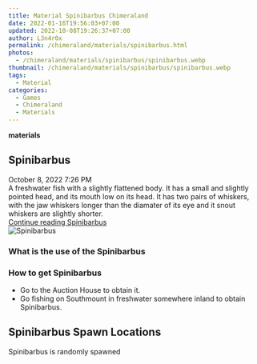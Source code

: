 ```yaml
---
title: Material Spinibarbus Chimeraland
date: 2022-01-16T19:56:03+07:00
updated: 2022-10-08T19:26:37+07:00
author: L3n4r0x
permalink: /chimeraland/materials/spinibarbus.html
photos:
  - /chimeraland/materials/spinibarbus/spinibarbus.webp
thumbnail: /chimeraland/materials/spinibarbus/spinibarbus.webp
tags:
  - Material
categories:
  - Games
  - Chimeraland
  - Materials
---
```


<section id="bootstrap-wrapper">
  <link
    rel="stylesheet"
    href="https://rawcdn.githack.com/dimaslanjaka/Web-Manajemen/0c3b5aa1813bd4abcd2c11bf3e37928b15c28664/css/bootstrap-5-3-0-alpha3-wrapper.css"
  />
  <div
    class="row g-0 border rounded overflow-hidden flex-md-row mb-4 shadow-sm position-relative bg-light text-dark"
  >
    <div class="col p-4 d-flex flex-column position-static">
      <strong class="d-inline-block mb-2 text-success">materials</strong>
      <h2 class="mb-0">Spinibarbus</h2>
      <div class="mb-1 text-muted">October 8, 2022 7:26 PM</div>
      <div class="mb-2 border p-1">
        A freshwater fish with a slightly flattened body. It has a small and
        slightly pointed head, and its mouth low on its head. It has two pairs
        of whiskers, with the jaw whiskers longer than the diamater of its eye
        and it snout whiskers are slightly shorter.
      </div>
      <a
        href="/chimeraland/materials/spinibarbus.html"
        class="stretched-link d-none"
        >Continue reading Spinibarbus</a
      >
    </div>
    <div class="col-auto d-none d-lg-block">
      <img
        src="/chimeraland/materials/spinibarbus/spinibarbus.webp"
        alt="Spinibarbus"
      />
    </div>
  </div>
  <div class="row bg-light text-dark">
    <div class="col-lg-6 col-12 mb-2">
      <div class="card">
        <div class="card-body">
          <h3 class="card-title">What is the use of the Spinibarbus</h3>
          <div class="card-text"><ul></ul></div>
        </div>
      </div>
    </div>
    <div class="col-lg-6 col-12 mb-2">
      <div class="card">
        <div class="card-body">
          <h3 class="card-title">How to get Spinibarbus</h3>
          <div class="card-text">
            <ul>
              <li>Go to the Auction House to obtain it.</li>
              <li>
                Go fishing on Southmount in freshwater somewhere inland to
                obtain Spinibarbus.
              </li>
            </ul>
          </div>
        </div>
      </div>
    </div>
    <div class="col-12 mb-2">
      <h2>Spinibarbus Spawn Locations</h2>
      <p>Spinibarbus is randomly spawned</p>
    </div>
  </div>
</section>